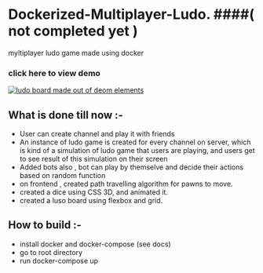 # Dockerized-Multiplayer-Ludo. ####( not completed yet )


myltiplayer ludo game made using docker

### click here to view demo
[![ludo board made out of deom elements](https://img.youtube.com/vi/NANSV7pPtRY/0.jpg)](https://www.youtube.com/watch?v=NANSV7pPtRY)

## What is done till now :-

- User can create channel and play it with friends
- An instance of ludo game is created for every channel on server, which is kind of a simulation of ludo game that users are playing, and users get to see result of this simulation on their screen
- Added bots also , bot can play by themselve and decide their actions based on random function
- on frontend , created path travelling algorithm for pawns to move.
- created a dice using CSS 3D, and animated it.
- created a luso board using flexbox and grid.


## How to build :-

 - install docker and docker-compose (see docs)
 - go to root directory
 - run docker-compose up
